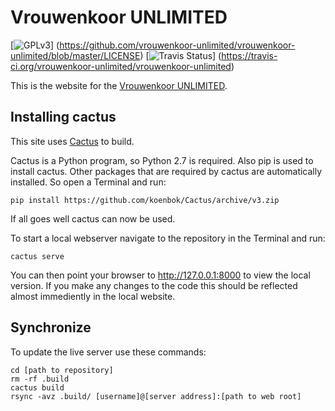 Vrouwenkoor UNLIMITED
=====================

[![GPLv3](http://img.shields.io/badge/license-GPLv3-blue.png)]
(https://github.com/vrouwenkoor-unlimited/vrouwenkoor-unlimited/blob/master/LICENSE)
[![Travis Status](http://img.shields.io/travis/vrouwenkoor-unlimited/vrouwenkoor-unlimited/master.png)]
(https://travis-ci.org/vrouwenkoor-unlimited/vrouwenkoor-unlimited)

This is the website for the
[Vrouwenkoor UNLIMITED](http://www.vrouwenkoorunlimited.nl).


Installing cactus
-----------------

This site uses [Cactus](https://github.com/koenbok/Cactus/) to build.

Cactus is a Python program, so Python 2.7 is required.
Also pip is used to install cactus.
Other packages that are required by cactus are automatically installed.
So open a Terminal and run:

    pip install https://github.com/koenbok/Cactus/archive/v3.zip

If all goes well cactus can now be used.

To start a local webserver navigate to the repository in the Terminal
and run:

    cactus serve

You can then point your browser to http://127.0.0.1:8000 to view the
local version. If you make any changes to the code this should be
reflected almost immediently in the local website.


Synchronize
-----------

To update the live server use these commands:

    cd [path to repository]
    rm -rf .build
    cactus build
    rsync -avz .build/ [username]@[server address]:[path to web root]
